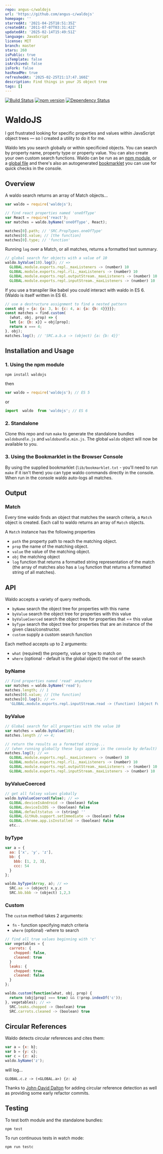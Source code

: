```yaml
---
repo: angus-c/waldojs
url: 'https://github.com/angus-c/waldojs'
homepage: ''
starredAt: '2021-04-25T18:51:35Z'
createdAt: '2011-07-07T03:31:42Z'
updatedAt: '2025-02-14T15:49:51Z'
language: JavaScript
license: MIT
branch: master
stars: 260
isPublic: true
isTemplate: false
isArchived: false
isFork: false
hasReadMe: true
refreshedAt: '2025-02-25T21:17:47.160Z'
description: Find things in your JS object tree
tags: []
---
```


[![Build Status](https://travis-ci.org/angus-c/waldojs.png?branch=master)](http://travis-ci.org/angus-c/waldojs) [![npm version](http://img.shields.io/npm/v/waldojs.svg)](https://npmjs.org/package/waldojs) 
[![Dependency Status](https://david-dm.org/angus-c/waldojs.svg)](https://david-dm.org/angus-c/waldojs.svg)

# WaldoJS

I got frustrated looking for specific properties and values within JavaScript object trees — so I created a utility to do it for me.

Waldo lets you search globally or within specificied objects. You can search by property name, property type or property value. You can also create your own custom search functions. Waldo can be run as an [npm module](https://github.com/angus-c/waldo/tree/output_objects#1-using-the-npm-module), or a [global file](https://github.com/angus-c/waldo/tree/output_objects#2-standalone) and there's also an autogenerated [bookmarklet](https://github.com/angus-c/waldo/tree/output_objects#3-using-the-bookmarklet-in-the-browser-console) you can use for quick checks in the console.

## Overview

A waldo search returns an array of Match objects...

```js
var waldo = require('waldojs');

// find react properties named 'oneOfType'
var React = require('react');
var matches = waldo.byName('oneOfType', React);  

matches[0].path; // 'SRC.PropTypes.oneOfType'
matches[0].value; // [the function]
matches[0].type; // 'function'
```

Running `log` over a Match, or all matches, returns a formatted text summary.

```js
// global search for objects with a value of 10
waldo.byValue(10).log(); // =>
  GLOBAL.module.exports.repl._maxListeners -> (number) 10
  GLOBAL.module.exports.repl.rli._maxListeners -> (number) 10
  GLOBAL.module.exports.repl.outputStream._maxListeners -> (number) 10
  GLOBAL.module.exports.repl.inputStream._maxListeners -> (number) 10
```

If you use a transpiler like babel you could interact with waldo in ES 6. (Waldo is itself written in ES 6).

```js
// use a destructure assignment to find a nested pattern
const obj = {a: {a: 3, b: {c: 4, a: {a: {b: 4}}}}};
const matches = find.custom(
  (what, obj, prop) => {
  let {a: {b: x}} = obj[prop];
  return x === 4;
}, obj);
matches.log(); // 'SRC.a.b.a -> (object) {a: {b: 4}}'
```

## Installation and Usage

### 1. Using the npm module

```
npm install waldojs
```

then

```js
var waldo = require('waldojs'); // ES 5
```

or

```js
import  waldo  from 'waldojs'; // ES 6
```

### 2. Standalone

Clone this repo and run `make` to generate the standalone bundles `waldobundle.js` and `waldobundle.min.js`. The global `waldo` object will now be available to you.

### 3. Using the Bookmarklet in the Browser Console

By using the supplied bookmarklet (`lib/bookmarklet.txt` - you'll need to run `make` if it isn't there) you can type waldo commands directly in the console.  When run in the console waldo auto-logs all matches.

## Output

### Match

Every time waldo finds an object that matches the search criteria, a `Match` object is created. Each call to waldo returns an array of `Match` objects.

A `Match` instance has the following properties

* `path` the property path to reach the matching object.
* `prop` the name of the matching object.
* `value` the value of the matching object.
* `obj` the matching object
* `log` function that returns a formatted string representation of the match (the array of matches also has a `log` function that returns a formatted string of all matches).

## API

Waldo accepts a variety of query methods.

* `byName` search the object tree for properties with this name
* `byValue` search the object tree for properties with this value
* `byValueCoerced` search the object tree for properties that == this value
* `byType` search the object tree for properties that are an instance of the given
  class/constructor.
* `custom` supply a custom search function

Each method accepts up to 2 arguments:

* `what` (required) the property, value or type to match on
* `where` (optional - default is the global object) the root of the search

### byName

```js
// Find properties named 'read' anywhere
var matches = waldo.byName('read');
matches.length; // 1
matches[0].value; // [the function]
matches[0].log(); // =>
  'GLOBAL.module.exports.repl.inputStream.read -> (function) [object Function]'
```

### byValue
```js
// Global search for all properties with the value 10
var matches = waldo.byValue(10);
matches.length // => 4;

// return the results as a formatted string...
// (when running globally these logs appear in the console by default)
matches.log(); // =>
  GLOBAL.module.exports.repl._maxListeners -> (number) 10
  GLOBAL.module.exports.repl.rli._maxListeners -> (number) 10
  GLOBAL.module.exports.repl.outputStream._maxListeners -> (number) 10
  GLOBAL.module.exports.repl.inputStream._maxListeners -> (number) 10
```

### byValueCoerced

```js
// get all falsey values globally
waldo.byValueCoerced(false); // =>
  GLOBAL.deviceIsAndroid -> (boolean) false
  GLOBAL.deviceIsIOS -> (boolean) false
  GLOBAL.defaultstatus -> (string) ''
  GLOBAL.GitHub.support.setImmediate -> (boolean) false
  GLOBAL.chrome.app.isInstalled -> (boolean) false
  etc..
```

### byType
```js
var a = {
  aa: ['x', 'y', 'z'],
  bb: {
    bbb: [1, 2, 3],
    ccc: 54
  }
};

waldo.byType(Array, a); // =>
  SRC.aa -> (object) x,y,z
  SRC.bb.bbb -> (object) 1,2,3
```

### Custom

The `custom` method takes 2 arguments:
* `fn` - function specifying match criteria
* `where` (optional) -where to search

```js
// find all true values beginning with 'c'
var vegetables = {
  carrots: {
    chopped: false,
    cleaned: true
  }
  leaks: {
    chopped: true,
    cleaned: false
  }
};

waldo.custom(function(what, obj, prop) {
  return (obj[prop] === true) && (!prop.indexOf('c'));
}, vegetables); // =>
  SRC.leaks.chopped -> (boolean) true
  SRC.carrots.cleaned -> (boolean) true
```

## Circular References

Waldo detects circular references and cites them:

```js
var a = {x: b};
var b = {y: c};
var c = {z: a};
waldo.byName('z');
```

will log...
```
GLOBAL.c.z -> (<GLOBAL.a>) {z: a}
```

Thanks to [John-David Dalton](https://github.com/jdalton) for adding circular reference detection as well as providing some early refactor commits.

## Testing

To test both module and the standalone bundles:
```
npm test
```

To run continuous tests in watch mode:
```
npm run testc
```
